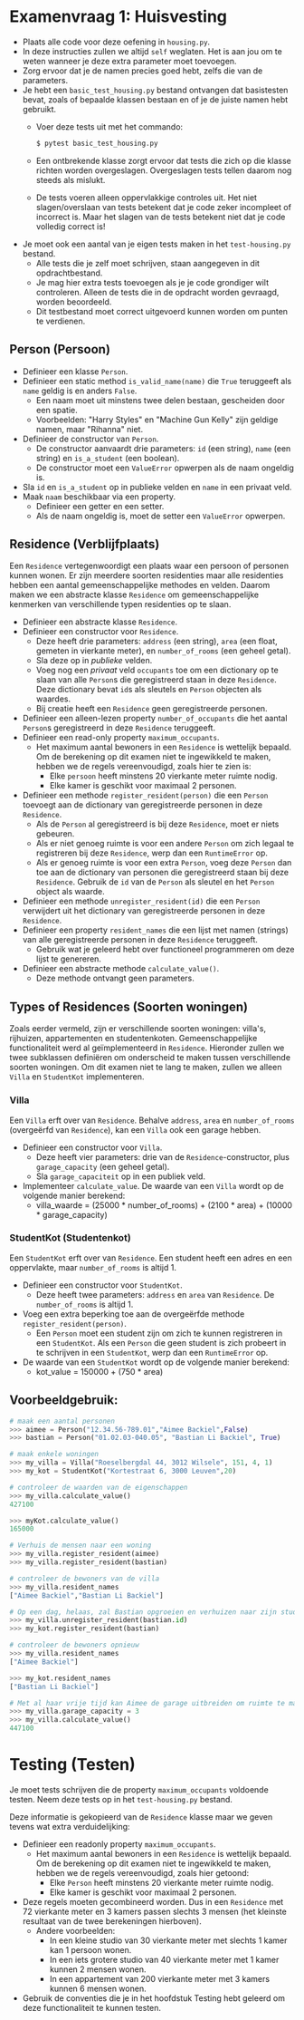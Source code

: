 # Examenvraag 1: Huisvesting

* Plaats alle code voor deze oefening in `housing.py`.
* In deze instructies zullen we altijd `self` weglaten.
  Het is aan jou om te weten wanneer je deze extra parameter moet toevoegen.
* Zorg ervoor dat je de namen precies goed hebt, zelfs die van de parameters.
* Je hebt een `basic_test_housing.py` bestand ontvangen dat basistesten bevat, zoals of bepaalde klassen bestaan en of je de juiste namen hebt gebruikt.
  * Voer deze tests uit met het commando:

    ```bash
    $ pytest basic_test_housing.py
    ```

  * Een ontbrekende klasse zorgt ervoor dat tests die zich op die klasse richten worden overgeslagen.
    Overgeslagen tests tellen daarom nog steeds als mislukt.
  * De tests voeren alleen oppervlakkige controles uit.
    Het niet slagen/overslaan van tests betekent dat je code zeker incompleet of incorrect is.
    Maar het slagen van de tests betekent niet dat je code volledig correct is!
* Je moet ook een aantal van je eigen tests maken in het `test-housing.py` bestand.
  * Alle tests die je zelf moet schrijven, staan aangegeven in dit opdrachtbestand.
  * Je mag hier extra tests toevoegen als je je code grondiger wilt controleren. Alleen de tests die in de opdracht worden gevraagd, worden beoordeeld.
  * Dit testbestand moet correct uitgevoerd kunnen worden om punten te verdienen.

## Person (Persoon)

* Definieer een klasse `Person`.
* Definieer een static method `is_valid_name(name)` die `True` teruggeeft als `name` geldig is en anders `False`.
  * Een naam moet uit minstens twee delen bestaan, gescheiden door een spatie.
  * Voorbeelden: "Harry Styles" en "Machine Gun Kelly" zijn geldige namen, maar "Rihanna" niet.
* Definieer de constructor van `Person`.
  * De constructor aanvaardt drie parameters: `id` (een string), `name` (een string) en `is_a_student` (een boolean).
  * De constructor moet een `ValueError` opwerpen als de naam ongeldig is.
* Sla `id` en `is_a_student` op in publieke velden en `name` in een privaat veld.
* Maak `naam` beschikbaar via een property.
  * Definieer een getter en een setter.
  * Als de naam ongeldig is, moet de setter een `ValueError` opwerpen.

## Residence (Verblijfplaats)

Een `Residence` vertegenwoordigt een plaats waar een persoon of personen kunnen wonen. Er zijn meerdere soorten residenties maar alle residenties hebben een aantal gemeenschappelijke methodes en velden. Daarom maken we een abstracte klasse `Residence` om gemeenschappelijke kenmerken van verschillende typen residenties op te slaan.

* Definieer een abstracte klasse `Residence`.
* Definieer een constructor voor `Residence`.
  * Deze heeft drie parameters: `address` (een string), `area` (een float, gemeten in vierkante meter), en `number_of_rooms` (een geheel getal).
  * Sla deze op in *publieke* velden.
  * Voeg nog een *privaat* veld `occupants` toe om een dictionary op te slaan van alle `Person`s die geregistreerd staan in deze `Residence`. <br>
  Deze dictionary bevat `id`s als sleutels en `Person` objecten als waardes.
  * Bij creatie heeft een `Residence` geen geregistreerde personen.
* Definieer een alleen-lezen property `number_of_occupants` die het aantal `Person`s geregistreerd in deze `Residence` teruggeeft.
* Definieer een read-only property `maximum_occupants`.
  * Het maximum aantal bewoners in een `Residence` is wettelijk bepaald. Om de berekening op dit examen niet te ingewikkeld te maken, hebben we de regels vereenvoudigd, zoals hier te zien is:
    * Elke `persoon` heeft minstens 20 vierkante meter ruimte nodig.
    * Elke kamer is geschikt voor maximaal 2 personen.
* Definieer een methode `register_resident(person)` die een `Person` toevoegt aan de dictionary van geregistreerde personen in deze `Residence`.
  * Als de `Person` al geregistreerd is bij deze `Residence`, moet er niets gebeuren.
  * Als er niet genoeg ruimte is voor een andere `Person` om zich legaal te registreren bij deze `Residence`, werp dan een `RuntimeError` op.
  * Als er genoeg ruimte is voor een extra `Person`, voeg deze `Person` dan toe aan de dictionary van personen die geregistreerd staan bij deze `Residence`. Gebruik de `id` van de `Person` als sleutel en het `Person` object als waarde.
* Definieer een methode `unregister_resident(id)` die een `Person` verwijdert uit het dictionary van geregistreerde personen in deze `Residence`.
* Definieer een property `resident_names` die een lijst met namen (strings) van alle geregistreerde personen in deze `Residence` teruggeeft.
  * Gebruik wat je geleerd hebt over functioneel programmeren om deze lijst te genereren.
* Definieer een abstracte methode `calculate_value()`.
  * Deze methode ontvangt geen parameters.

## Types of Residences (Soorten woningen)

Zoals eerder vermeld, zijn er verschillende soorten woningen: villa's, rijhuizen, appartementen en studentenkoten.
Gemeenschappelijke functionaliteit werd al geïmplementeerd in `Residence`. Hieronder zullen we twee subklassen definiëren om onderscheid te maken tussen verschillende soorten woningen. Om dit examen niet te lang te maken, zullen we alleen `Villa` en `StudentKot` implementeren.

### Villa

Een `Villa` erft over van `Residence`.
Behalve `address`, `area` en `number_of_rooms` (overgeërfd van `Residence`), kan een `Villa` ook een garage hebben.

* Definieer een constructor voor `Villa`.
  * Deze heeft vier parameters: drie van de `Residence`-constructor, plus `garage_capacity` (een geheel getal).
  * Sla `garage_capaciteit` op in een publiek veld.
* Implementeer `calculate_value`. De waarde van een `Villa` wordt op de volgende manier berekend:
  * villa_waarde = (25000 * number_of_rooms) + (2100 * area) + (10000 * garage_capacity)

### StudentKot (Studentenkot)

Een `StudentKot` erft over van `Residence`.
Een student heeft een adres en een oppervlakte, maar `number_of_rooms` is altijd 1.

* Definieer een constructor voor `StudentKot`.
  * Deze heeft twee parameters: `address` en `area` van `Residence`. De `number_of_rooms` is altijd 1.
* Voeg een extra beperking toe aan de overgeërfde methode `register_resident(person)`.
  * Een `Person` moet een student zijn om zich te kunnen registreren in een `StudentKot`. Als een `Person` die geen student is zich probeert in te schrijven in een `StudentKot`, werp dan een `RuntimeError` op.
* De waarde van een `StudentKot` wordt op de volgende manier berekend:
  * kot_value = 150000 + (750 * area)


## Voorbeeldgebruik:

```python
# maak een aantal personen
>>> aimee = Person("12.34.56-789.01","Aimee Backiel",False)
>>> bastian = Person("01.02.03-040.05", "Bastian Li Backiel", True)

# maak enkele woningen
>>> my_villa = Villa("Roeselbergdal 44, 3012 Wilsele", 151, 4, 1)
>>> my_kot = StudentKot("Kortestraat 6, 3000 Leuven",20)

# controleer de waarden van de eigenschappen
>>> my_villa.calculate_value()
427100

>>> myKot.calculate_value()
165000

# Verhuis de mensen naar een woning
>>> my_villa.register_resident(aimee)
>>> my_villa.register_resident(bastian)

# controleer de bewoners van de villa
>>> my_villa.resident_names
["Aimee Backiel","Bastian Li Backiel"]

# Op een dag, helaas, zal Bastian opgroeien en verhuizen naar zijn studentenkot
>>> my_villa.unregister_resident(bastian.id)
>>> my_kot.register_resident(bastian)

# controleer de bewoners opnieuw
>>> my_villa.resident_names
["Aimee Backiel"]

>>> my_kot.resident_names
["Bastian Li Backiel"]

# Met al haar vrije tijd kan Aimee de garage uitbreiden om ruimte te maken voor al haar hobby's.
>>> my_villa.garage_capacity = 3
>>> my_villa.calculate_value()
447100
```

# Testing (Testen)

Je moet tests schrijven die de property `maximum_occupants` voldoende testen. Neem deze tests op in het `test-housing.py` bestand.

Deze informatie is gekopieerd van de `Residence` klasse maar we geven tevens wat extra verduidelijking:
* Definieer een readonly property `maximum_occupants`.
  * Het maximum aantal bewoners in een `Residence` is wettelijk bepaald. Om de berekening op dit examen niet te ingewikkeld te maken, hebben we de regels vereenvoudigd, zoals hier getoond:
    * Elke `Person` heeft minstens 20 vierkante meter ruimte nodig.
    * Elke kamer is geschikt voor maximaal 2 personen.
* Deze regels moeten gecombineerd worden. Dus in een `Residence` met 72 vierkante meter en 3 kamers passen slechts 3 mensen (het kleinste resultaat van de twee berekeningen hierboven).
  * Andere voorbeelden:
    * In een kleine studio van 30 vierkante meter met slechts 1 kamer kan 1 persoon wonen.
    * In een iets grotere studio van 40 vierkante meter met 1 kamer kunnen 2 mensen wonen.
    * In een appartement van 200 vierkante meter met 3 kamers kunnen 6 mensen wonen.
* Gebruik de conventies die je in het hoofdstuk Testing hebt geleerd om deze functionaliteit te kunnen testen.
